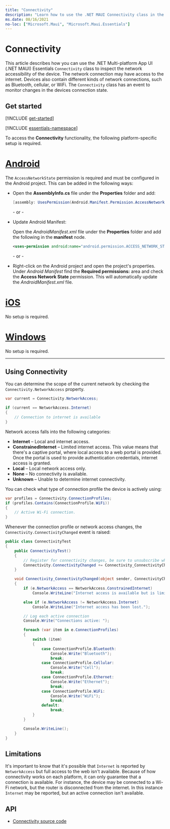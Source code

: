 ```yaml
---
title: "Connectivity"
description: "Learn how to use the .NET MAUI Connectivity class in the Microsoft.Maui.Essentials namespace. With this class, you can determine if you can communicate with the internet and which network devices are connected"
ms.date: 08/16/2021
no-loc: ["Microsoft.Maui", "Microsoft.Maui.Essentials"]
---
```


# Connectivity

This article describes how you can use the .NET Multi-platform App UI (.NET MAUI) Essentials `Connectivity` class to inspect the network accessibility of the device. The network connection may have access to the internet. Devices also contain different kinds of network connections, such as Bluetooth, cellular, or WiFi. The `Connectivity` class has an event to monitor changes in the devices connection state.

## Get started

[!INCLUDE [get-started](../essentials/includes/get-started.md)]

[!INCLUDE [essentials-namespace](../essentials/includes/essentials-namespace.md)]

To access the **Connectivity** functionality, the following platform-specific setup is required.

<!-- markdownlint-disable MD025 -->
# [Android](#tab/android)

The `AccessNetworkState` permission is required and must be configured in the Android project. This can be added in the following ways:

- Open the **AssemblyInfo.cs** file under the **Properties** folder and add:
  
  ```csharp
  [assembly: UsesPermission(Android.Manifest.Permission.AccessNetworkState)]
  ```

  \- or -

- Update Android Manifest:

  Open the _AndroidManifest.xml_ file under the **Properties** folder and add the following in the **manifest** node.
  
  ```xml
  <uses-permission android:name="android.permission.ACCESS_NETWORK_STATE" />
  ```

  \- or -

- Right-click on the Android project and open the project's properties. Under _Android Manifest_ find the **Required permissions:** area and check the **Access Network State** permission. This will automatically update the _AndroidManifest.xml_ file.

# [iOS](#tab/ios)

No setup is required.

# [Windows](#tab/windows)

No setup is required.

-----
<!-- markdownlint-enable MD025 -->

## Using Connectivity

You can determine the scope of the current network by checking the `Connectivity.NetworkAccess` property.

```csharp
var current = Connectivity.NetworkAccess;

if (current == NetworkAccess.Internet)
{
    // Connection to internet is available
}
```

Network access falls into the following categories:

- **Internet** – Local and internet access.
- **ConstrainedInternet** – Limited internet access. This value means that there's a captive portal, where local access to a web portal is provided. Once the portal is used to provide authentication credentials, internet access is granted.
- **Local** – Local network access only.
- **None** – No connectivity is available.
- **Unknown** – Unable to determine internet connectivity.

You can check what type of connection profile the device is actively using:

```csharp
var profiles = Connectivity.ConnectionProfiles;
if (profiles.Contains(ConnectionProfile.WiFi))
{
    // Active Wi-Fi connection.
}
```

Whenever the connection profile or network access changes, the `Connectivity.ConnectivityChanged` event is raised:

```csharp
public class ConnectivityTest
{
    public ConnectivityTest()
    {
        // Register for connectivity changes, be sure to unsubscribe when finished
        Connectivity.ConnectivityChanged += Connectivity_ConnectivityChanged;
    }

    void Connectivity_ConnectivityChanged(object sender, ConnectivityChangedEventArgs e)
    {
        if (e.NetworkAccess == NetworkAccess.ConstrainedInternet)
            Console.WriteLine("Internet access is available but is limited.");

        else if (e.NetworkAccess != NetworkAccess.Internet)
            Console.WriteLine("Internet access has been lost.");

        // Log each active connection
        Console.Write("Connections active: ");

        foreach (var item in e.ConnectionProfiles)
        {
            switch (item)
            {
                case ConnectionProfile.Bluetooth:
                    Console.Write("Bluetooth");
                    break;
                case ConnectionProfile.Cellular:
                    Console.Write("Cell");
                    break;
                case ConnectionProfile.Ethernet:
                    Console.Write("Ethernet");
                    break;
                case ConnectionProfile.WiFi:
                    Console.Write("WiFi");
                    break;
                default:
                    break;
            }
        }

        Console.WriteLine();
    }
}
```

## Limitations

It's important to know that it's possible that `Internet` is reported by `NetworkAccess` but full access to the web isn't available. Because of how connectivity works on each platform, it can only guarantee that a connection is available. For instance, the device may be connected to a Wi-Fi network, but the router is disconnected from the internet. In this instance `Internet` may be reported, but an active connection isn't available.

## API

- [Connectivity source code](https://github.com/dotnet/maui/tree/main/src/Essentials/src/Connectivity)
<!-- - [Connectivity API documentation](xref:Microsoft.Maui.Essentials.Connectivity)-->
